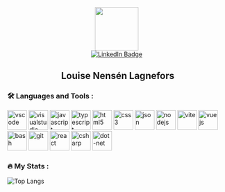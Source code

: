 <div id="header" align="center">
  <img src="https://media1.giphy.com/media/paTz7UZbPfTZFRYnnB/giphy.gif" width="100"/>
<div id="badges">
  <a href="www.linkedin.com/in/louisenensenlagnefors">
    <img src="https://img.shields.io/badge/LinkedIn-blue?style=for-the-badge&logo=linkedin&logoColor=white" alt="LinkedIn Badge"/>
  </a>
</div>
<img src="https://komarev.com/ghpvc/?username=lonela91&style=flat-square&color=blue" alt=""/>      
<h2>&nbsp;Louise Nensén Lagnefors</h2></div>

### :hammer_and_wrench: Languages and Tools :
<p align="left">
<img src="https://cdn.jsdelivr.net/gh/devicons/devicon/icons/vscode/vscode-original.svg" alt="vscode" width="45" height="45"/>
<img src="https://cdn.jsdelivr.net/gh/devicons/devicon@latest/icons/visualstudio/visualstudio-plain.svg" alt="visualstudio" width="45" height="45"  />       
<img src="https://cdn.jsdelivr.net/gh/devicons/devicon@latest/icons/javascript/javascript-plain.svg" alt="javascript" width="45" height="45" />
<img src="https://cdn.jsdelivr.net/gh/devicons/devicon@latest/icons/typescript/typescript-plain.svg" alt="typescript" width="45" height="45"/>
<img src="https://cdn.jsdelivr.net/gh/devicons/devicon@latest/icons/html5/html5-plain.svg" alt="html5" width="45" height="45" />
<img src="https://cdn.jsdelivr.net/gh/devicons/devicon@latest/icons/css3/css3-plain.svg" alt="css3" width="45" height="45" />
<img src="https://cdn.jsdelivr.net/gh/devicons/devicon@latest/icons/json/json-plain.svg" alt="json" width="45" height="45"/>                 
<img src="https://cdn.jsdelivr.net/gh/devicons/devicon@latest/icons/nodejs/nodejs-plain.svg" alt="nodejs" width="45" height="45" />
<img src="https://cdn.jsdelivr.net/gh/devicons/devicon@latest/icons/vite/vite-original.svg" alt="vite" width="45" height="45" />                       
<img src="https://cdn.jsdelivr.net/gh/devicons/devicon@latest/icons/vuejs/vuejs-original.svg" alt="vuejs" width="45" height="45" />
<img src="https://cdn.jsdelivr.net/gh/devicons/devicon@latest/icons/bash/bash-original.svg"  alt="bash" width="45" height="45" />          
<img src="https://cdn.jsdelivr.net/gh/devicons/devicon@latest/icons/git/git-original.svg" alt="git" width="45" height="45" />
<img src="https://cdn.jsdelivr.net/gh/devicons/devicon@latest/icons/react/react-original.svg" alt="react" width="45" height="45" />
<img src="https://cdn.jsdelivr.net/gh/devicons/devicon@latest/icons/csharp/csharp-plain.svg" alt="csharp" width="45" height="45"/>
<img src="https://cdn.jsdelivr.net/gh/devicons/devicon@latest/icons/dot-net/dot-net-plain.svg" alt="dot-net" width="45" height="45" />
</p>

### :fire: My Stats :
![Top Langs](https://github-readme-stats.vercel.app/api/top-langs/?username=lonela1991&layout=pie&theme=dark#gh-dark-mode-only)
